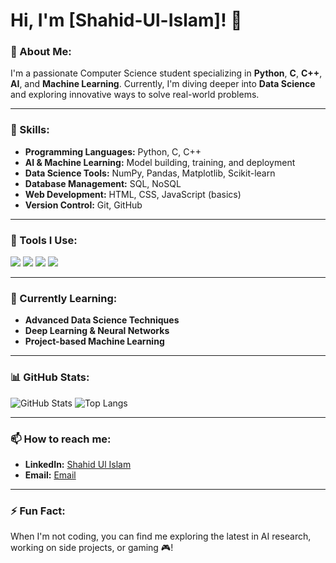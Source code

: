 # Hi, I'm [Shahid-Ul-Islam]! 👋 

### 🚀 About Me:
I'm a passionate Computer Science student specializing in **Python**, **C**, **C++**, **AI**, and **Machine Learning**. Currently, I'm diving deeper into **Data Science** and exploring innovative ways to solve real-world problems.

---

### 💼 Skills:
- **Programming Languages:** Python, C, C++
- **AI & Machine Learning:** Model building, training, and deployment
- **Data Science Tools:** NumPy, Pandas, Matplotlib, Scikit-learn
- **Database Management:** SQL, NoSQL
- **Web Development:** HTML, CSS, JavaScript (basics)
- **Version Control:** Git, GitHub

---

### 🔧 Tools I Use:
<p align="left">
  <img src="https://img.shields.io/badge/Editor-VS_Code-blue?style=for-the-badge&logo=visual-studio-code&logoColor=white" />
  <img src="https://img.shields.io/badge/Editor-PyCharm-green?style=for-the-badge&logo=pycharm&logoColor=white" />
  <img src="https://img.shields.io/badge/Tool-Git-black?style=for-the-badge&logo=git&logoColor=white" />
  <img src="https://img.shields.io/badge/Tool-Docker-blue?style=for-the-badge&logo=docker&logoColor=white" />
</p>

---

### 🌱 Currently Learning:
- **Advanced Data Science Techniques**
- **Deep Learning & Neural Networks**
- **Project-based Machine Learning**

---

### 📊 GitHub Stats:
![GitHub Stats](https://github-readme-stats.vercel.app/api?username=Khanz9664&show_icons=true&theme=radical)
![Top Langs](https://github-readme-stats.vercel.app/api/top-langs/?username=Khanz9664&layout=compact&theme=radical)

---

### 📫 How to reach me:
- **LinkedIn:** [Shahid Ul Islam](https://www.linkedin.com/in/shahid-ul-islam-13650998)
- **Email:** [Email](mailto:shahid9664@gmail.com)

---

### ⚡ Fun Fact:
When I'm not coding, you can find me exploring the latest in AI research, working on side projects, or gaming 🎮!
